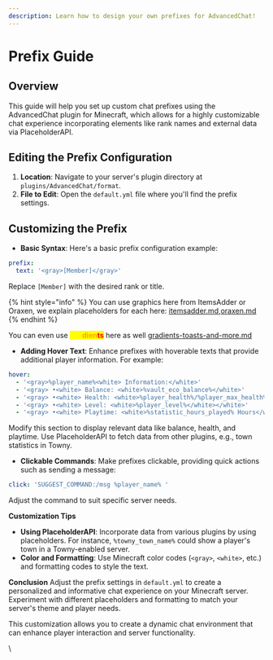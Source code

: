 ```yaml
---
description: Learn how to design your own prefixes for AdvancedChat!
---
```


# Prefix Guide

## **Overview**&#x20;

This guide will help you set up custom chat prefixes using the AdvancedChat plugin for Minecraft, which allows for a highly customizable chat experience incorporating elements like rank names and external data via PlaceholderAPI.

## **Editing the Prefix Configuration**

1. **Location**: Navigate to your server's plugin directory at `plugins/AdvancedChat/format`.
2. **File to Edit**: Open the `default.yml` file where you'll find the prefix settings.

## **Customizing the Prefix**

* **Basic Syntax**: Here's a basic prefix configuration example:

```yaml
prefix:
  text: '<gray>[Member]</gray>'
```

Replace `[Member]` with the desired rank or title.&#x20;

{% hint style="info" %}
You can use graphics here from ItemsAdder or Oraxen, we explain placeholders for each here: [itemsadder.md](../main/plugin-integrations/itemsadder.md "mention"),[oraxen.md](../main/plugin-integrations/oraxen.md "mention")
{% endhint %}

You can even use <mark style="color:yellow;">**Gra**</mark><mark style="color:orange;">**dien**</mark><mark style="color:red;">**ts**</mark> here as well [gradients-toasts-and-more.md](../main/gradients-toasts-and-more.md "mention")

* **Adding Hover Text**: Enhance prefixes with hoverable texts that provide additional player information. For example:

```yaml
hover:
  - '<gray>%player_name%<white> Information:</white>'
  - '<gray> •<white> Balance: <white>%vault_eco_balance%</white>'
  - '<gray> •<white> Health: <white>%player_health%/%player_max_health% ❤</white></white>'
  - '<gray> •<white> Level: <white>%player_level%</white></white>'
  - '<gray> •<white> Playtime: <white>%statistic_hours_played% Hours</white></white>'

```

Modify this section to display relevant data like balance, health, and playtime. Use PlaceholderAPI to fetch data from other plugins, e.g., town statistics in Towny.

* **Clickable Commands**: Make prefixes clickable, providing quick actions such as sending a message:

```yaml
click: 'SUGGEST_COMMAND:/msg %player_name% '
```

Adjust the command to suit specific server needs.

**Customization Tips**

* **Using PlaceholderAPI**: Incorporate data from various plugins by using placeholders. For instance, `%towny_town_name%` could show a player's town in a Towny-enabled server.
* **Color and Formatting**: Use Minecraft color codes (`<gray>`, `<white>`, etc.) and formatting codes to style the text.

**Conclusion** Adjust the prefix settings in `default.yml` to create a personalized and informative chat experience on your Minecraft server. Experiment with different placeholders and formatting to match your server's theme and player needs.

This customization allows you to create a dynamic chat environment that can enhance player interaction and server functionality.

\
